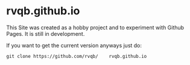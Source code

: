 # rvqb.github.io

This Site was created as a hobby project and to experiment with Github Pages. It is still in development.

If you want to get the current version anyways just do:

``` 
git clone https://github.com/rvqb/    rvqb.github.io 
```


